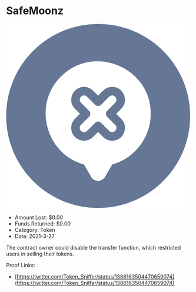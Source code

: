 # SafeMoonz
![SafeMoonz](/rektimages/SafeMoonz.png)
- Amount Lost: $0.00
- Funds Returned: $0.00
- Category: Token
- Date: 2021-3-27

The contract owner could disable the transfer function, which restricted users in selling their tokens.


Proof Links:
- [https://twitter.com/Token_Sniffer/status/1386163504470659074](https://twitter.com/Token_Sniffer/status/1386163504470659074)


